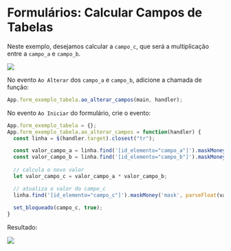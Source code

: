# Formulários: Calcular Campos de Tabelas

Neste exemplo, desejamos calcular a `campo_c`, que será a multiplicação entre a `campo_a` e `campo_b`.

![]([PATH_IMG]/dev_formularios_calcular_campos_tabela_a.png)

No evento `Ao Alterar` dos `campo_a` e `campo_b`, adicione a chamada de função:

```javascript
App.form_exemplo_tabela.ao_alterar_campos(main, handler);
```

No evento `Ao Iniciar` do formulário, crie o evento:

```javascript
App.form_exemplo_tabela = {};
App.form_exemplo_tabela.ao_alterar_campos = function(handler) {
  const linha = $(handler.target).closest("tr");

  const valor_campo_a = linha.find('[id_elemento="campo_a"]').maskMoney('unmasked')[0];
  const valor_campo_b = linha.find('[id_elemento="campo_b"]').maskMoney('unmasked')[0];
  
  // calcula o novo valor
  let valor_campo_c = valor_campo_a * valor_campo_b;

  // atualiza o valor do campo_c
  linha.find('[id_elemento="campo_c"]').maskMoney('mask', parseFloat(valor_campo_c)).trigger('change');
  
  set_bloqueado(campo_c, true);
}
```

Resultado:

![]([PATH_IMG]/dev_formularios_calcular_campos_resultado.png)